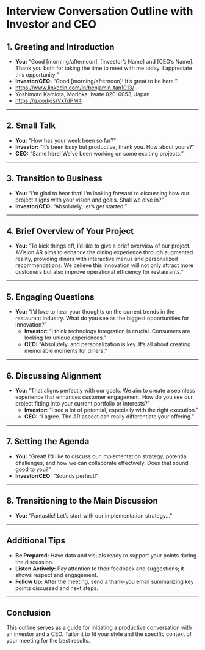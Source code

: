 # Interview Conversation Outline with Investor and CEO

## 1. Greeting and Introduction
- **You:** “Good [morning/afternoon], [Investor’s Name] and [CEO’s Name]. Thank you both for taking the time to meet with me today. I appreciate this opportunity.”
- **Investor/CEO:** “Good [morning/afternoon]! It’s great to be here.”
- https://www.linkedin.com/in/benjamin-tan1013/
- Yoshimoto Kamiota, Morioka, Iwate 020-0053, Japan
- https://g.co/kgs/VxTdPM4
---

## 2. Small Talk
- **You:** “How has your week been so far?”
- **Investor:** “It’s been busy but productive, thank you. How about yours?”
- **CEO:** “Same here! We’ve been working on some exciting projects.”

---

## 3. Transition to Business
- **You:** “I’m glad to hear that! I’m looking forward to discussing how our project aligns with your vision and goals. Shall we dive in?”
- **Investor/CEO:** “Absolutely, let’s get started.”

---

## 4. Brief Overview of Your Project
- **You:** “To kick things off, I’d like to give a brief overview of our project. AVision AR aims to enhance the dining experience through augmented reality, providing diners with interactive menus and personalized recommendations. We believe this innovation will not only attract more customers but also improve operational efficiency for restaurants.”

---

## 5. Engaging Questions
- **You:** “I’d love to hear your thoughts on the current trends in the restaurant industry. What do you see as the biggest opportunities for innovation?”
  - **Investor:** “I think technology integration is crucial. Consumers are looking for unique experiences.”
  - **CEO:** “Absolutely, and personalization is key. It’s all about creating memorable moments for diners.”

---

## 6. Discussing Alignment
- **You:** “That aligns perfectly with our goals. We aim to create a seamless experience that enhances customer engagement. How do you see our project fitting into your current portfolio or interests?”
  - **Investor:** “I see a lot of potential, especially with the right execution.”
  - **CEO:** “I agree. The AR aspect can really differentiate your offering.”

---

## 7. Setting the Agenda
- **You:** “Great! I’d like to discuss our implementation strategy, potential challenges, and how we can collaborate effectively. Does that sound good to you?”
- **Investor/CEO:** “Sounds perfect!”

---

## 8. Transitioning to the Main Discussion
- **You:** “Fantastic! Let’s start with our implementation strategy…”

---

## Additional Tips
- **Be Prepared:** Have data and visuals ready to support your points during the discussion.
- **Listen Actively:** Pay attention to their feedback and suggestions; it shows respect and engagement.
- **Follow Up:** After the meeting, send a thank-you email summarizing key points discussed and next steps.

---

## Conclusion
This outline serves as a guide for initiating a productive conversation with an investor and a CEO. Tailor it to fit your style and the specific context of your meeting for the best results.
